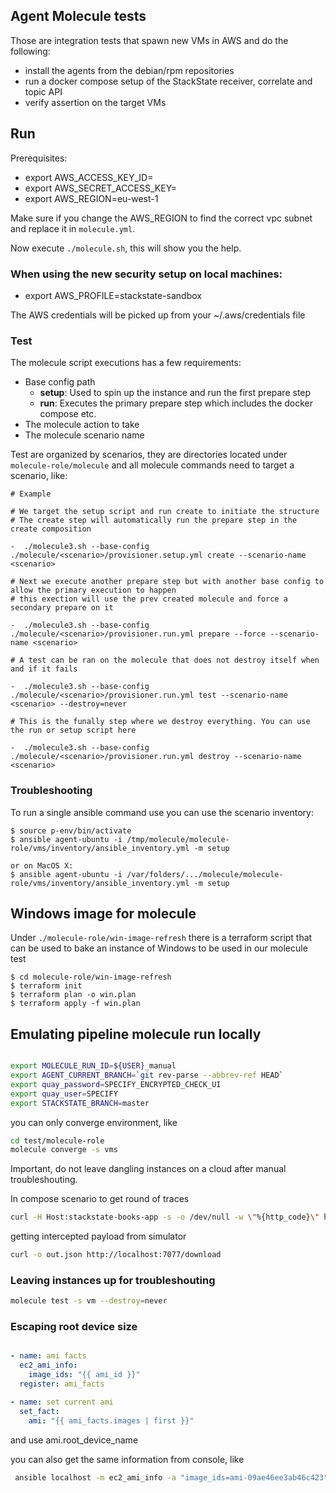 Agent Molecule tests
--------------------

Those are integration tests that spawn new VMs in AWS and do the following:

* install the agents from the debian/rpm repositories
* run a docker compose setup of the StackState receiver, correlate and topic API
* verify assertion on the target VMs

## Run

Prerequisites:

* export AWS_ACCESS_KEY_ID=
* export AWS_SECRET_ACCESS_KEY=
* export AWS_REGION=eu-west-1

Make sure if you change the AWS_REGION to find the correct vpc subnet and replace it in `molecule.yml`.

Now execute `./molecule.sh`, this will show you the help.

### When using the new security setup on local machines:

* export AWS_PROFILE=stackstate-sandbox

The AWS credentials will be picked up from your ~/.aws/credentials file

### Test

The molecule script executions has a few requirements:
 - Base config path
   - **setup**: Used to spin up the instance and run the first prepare step
   - **run**: Executes the primary prepare step which includes the docker compose etc.
 - The molecule action to take
 - The molecule scenario name

Test are organized by scenarios, they are directories located under `molecule-role/molecule` and all molecule commands need to target a scenario, like:

    # Example

    # We target the setup script and run create to initiate the structure
    # The create step will automatically run the prepare step in the create composition

    -  ./molecule3.sh --base-config ./molecule/<scenario>/provisioner.setup.yml create --scenario-name <scenario>

    # Next we execute another prepare step but with another base config to allow the primary execution to happen
    # this exection will use the prev created molecule and force a secondary prepare on it

    -  ./molecule3.sh --base-config ./molecule/<scenario>/provisioner.run.yml prepare --force --scenario-name <scenario>

    # A test can be ran on the molecule that does not destroy itself when and if it fails

    -  ./molecule3.sh --base-config ./molecule/<scenario>/provisioner.run.yml test --scenario-name <scenario> --destroy=never

    # This is the funally step where we destroy everything. You can use the run or setup script here

    -  ./molecule3.sh --base-config ./molecule/<scenario>/provisioner.run.yml destroy --scenario-name <scenario>

### Troubleshooting

To run a single ansible command use you can use the scenario inventory:

    $ source p-env/bin/activate
    $ ansible agent-ubuntu -i /tmp/molecule/molecule-role/vms/inventory/ansible_inventory.yml -m setup

    or on MacOS X:
    $ ansible agent-ubuntu -i /var/folders/.../molecule/molecule-role/vms/inventory/ansible_inventory.yml -m setup


## Windows image for molecule

Under `./molecule-role/win-image-refresh` there is a terraform script that can be used to bake an instance of Windows to be used in our molecule test

    $ cd molecule-role/win-image-refresh
    $ terraform init
    $ terraform plan -o win.plan
    $ terraform apply -f win.plan

## Emulating pipeline molecule run locally

```sh

export MOLECULE_RUN_ID=${USER}_manual
export AGENT_CURRENT_BRANCH=`git rev-parse --abbrev-ref HEAD`
export quay_password=SPECIFY_ENCRYPTED_CHECK_UI
export quay_user=SPECIFY
export STACKSTATE_BRANCH=master
```

you can only converge environment, like

```sh
cd test/molecule-role
molecule converge -s vms
```

Important, do not leave dangling instances on a cloud after manual troubleshouting.

In compose scenario to get round of traces

```sh
curl -H Host:stackstate-books-app -s -o /dev/null -w \"%{http_code}\" http://localhost/stackstate-books-app/listbooks
```
getting intercepted payload from simulator

```sh
curl -o out.json http://localhost:7077/download
```


### Leaving instances up for troubleshouting
```sh
molecule test -s vm --destroy=never
```

### Escaping root device size

```yaml

- name: ami facts
  ec2_ami_info:
    image_ids: "{{ ami_id }}"
  register: ami_facts

- name: set current ami
  set_fact:
    ami: "{{ ami_facts.images | first }}"
```


and use ami.root_device_name


you can also get the same information from console, like

```sh
 ansible localhost -m ec2_ami_info -a "image_ids=ami-09ae46ee3ab46c423" | grep root_device
```



